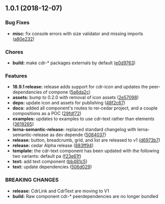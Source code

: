 <a name="1.0.1"></a>
## 1.0.1 (2018-12-07)


### Bug Fixes

* **misc:** fix console errors with size validator and missing imports ([a80e232](https://github.com/rei/rei-cedar/commit/a80e232))


### Chores

* **build:** make cdr-* packages externals by default ([e0d9763](https://github.com/rei/rei-cedar/commit/e0d9763))


### Features

* **18.9.1 release:** release adds support for cdr-icon and updates the peer-dependancies of compone ([5a6da2c](https://github.com/rei/rei-cedar/commit/5a6da2c))
* **assets:** bump to 0.2.0 with removal of icon assets ([2e57098](https://github.com/rei/rei-cedar/commit/2e57098))
* **deps:** update icon and assets for publishing ([48f2c67](https://github.com/rei/rei-cedar/commit/48f2c67))
* **docs:** added all component's routes to rei-cedar project, and a couple compositions as a POC ([29fdf72](https://github.com/rei/rei-cedar/commit/29fdf72))
* **examples:** updates to examples to use cdr-text rather than elements ([3619265](https://github.com/rei/rei-cedar/commit/3619265))
* **lerna-semantic-release:** replaced standard changelog with lerna-semantic-release as dev depende ([5084037](https://github.com/rei/rei-cedar/commit/5084037))
* **release:** button, breadcrumb, grid, and list are released to v1 ([d6973b7](https://github.com/rei/rei-cedar/commit/d6973b7))
* **release:** cedar Alpha release ([883ff94](https://github.com/rei/rei-cedar/commit/883ff94))
* **template:** the cdr-text component has been updated with the following two variants:  default pa ([f23e61f](https://github.com/rei/rei-cedar/commit/f23e61f))
* **text:** add text component ([bb481c5](https://github.com/rei/rei-cedar/commit/bb481c5))
* **text:** update dependencies ([506d029](https://github.com/rei/rei-cedar/commit/506d029))


### BREAKING CHANGES

* **release:** CdrLink and CdrText are moving to V1
* **build:** Raw component cdr-* peerdependencies are no longer bundled



